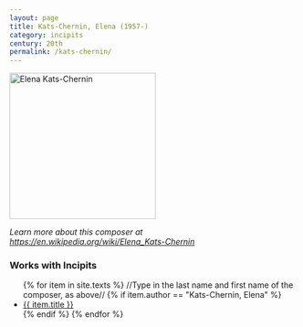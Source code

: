 ```yaml
---
layout: page
title: Kats-Chernin, Elena (1957-)
category: incipits
century: 20th 
permalink: /kats-chernin/
---
```


<a title="Michael Bednarek, CC BY-SA 4.0 &lt;https://creativecommons.org/licenses/by-sa/4.0&gt;, via Wikimedia Commons" href="https://commons.wikimedia.org/wiki/File:Elena_Kats-Chernin.jpg"><img width="256" alt="Elena Kats-Chernin" src="https://upload.wikimedia.org/wikipedia/commons/thumb/a/a5/Elena_Kats-Chernin.jpg/256px-Elena_Kats-Chernin.jpg"></a>

*Learn more about this composer at <a href="https://en.wikipedia.org/wiki/Elena_Kats-Chernin" target="_blank">https://en.wikipedia.org/wiki/Elena_Kats-Chernin</a>*
<br/>

### Works with Incipits
<ul class="texts">
    {% for item in site.texts %}
    //Type in the last name and first name of the composer, as above//
      {% if item.author == "Kats-Chernin, Elena" %}
          <li class="text-title">
          <a href="{{ site.baseurl }}{{ item.url }}">
        {{ item.title }}
              </a>
    </li>
      {% endif %}
    {% endfor %}
</ul>